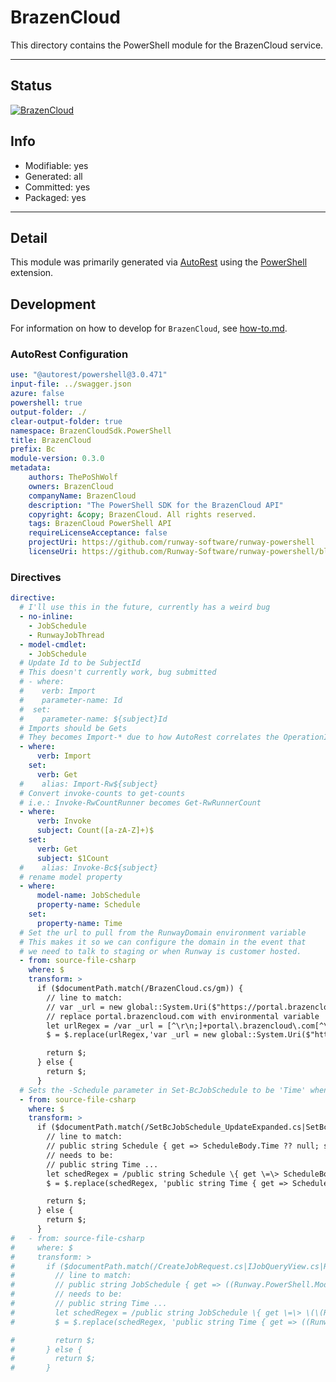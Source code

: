 <!-- region Generated -->
# BrazenCloud
This directory contains the PowerShell module for the BrazenCloud service.

---
## Status
[![BrazenCloud](https://img.shields.io/powershellgallery/v/BrazenCloud.svg?style=flat-square&label=BrazenCloud "BrazenCloud")](https://www.powershellgallery.com/packages/BrazenCloud/)

## Info
- Modifiable: yes
- Generated: all
- Committed: yes
- Packaged: yes

---
## Detail
This module was primarily generated via [AutoRest](https://github.com/Azure/autorest) using the [PowerShell](https://github.com/Azure/autorest.powershell) extension.

## Development
For information on how to develop for `BrazenCloud`, see [how-to.md](how-to.md).
<!-- endregion -->

### AutoRest Configuration

``` yaml
use: "@autorest/powershell@3.0.471"
input-file: ../swagger.json
azure: false
powershell: true
output-folder: ./
clear-output-folder: true
namespace: BrazenCloudSdk.PowerShell
title: BrazenCloud
prefix: Bc
module-version: 0.3.0
metadata:
    authors: ThePoShWolf
    owners: BrazenCloud
    companyName: BrazenCloud
    description: "The PowerShell SDK for the BrazenCloud API"
    copyright: &copy; BrazenCloud. All rights reserved.
    tags: BrazenCloud PowerShell API
    requireLicenseAcceptance: false
    projectUri: https://github.com/runway-software/runway-powershell
    licenseUri: https://github.com/Runway-Software/runway-powershell/blob/main/license.txt
```

### Directives

``` yaml
directive:
  # I'll use this in the future, currently has a weird bug
  - no-inline:
    - JobSchedule
    - RunwayJobThread
  - model-cmdlet:
    - JobSchedule
  # Update Id to be SubjectId
  # This doesn't currently work, bug submitted
  # - where:
  #    verb: Import
  #    parameter-name: Id
  #  set:
  #    parameter-name: ${subject}Id
  # Imports should be Gets
  # They becomes Import-* due to how AutoRest correlates the OperationId to a verb
  - where:
      verb: Import
    set:
      verb: Get
  #    alias: Import-Rw${subject}
  # Convert invoke-counts to get-counts
  # i.e.: Invoke-RwCountRunner becomes Get-RwRunnerCount
  - where:
      verb: Invoke
      subject: Count([a-zA-Z]+)$
    set:
      verb: Get
      subject: $1Count
  #    alias: Invoke-Bc${subject}
  # rename model property
  - where:
      model-name: JobSchedule
      property-name: Schedule
    set:
      property-name: Time
  # Set the url to pull from the RunwayDomain environment variable
  # This makes it so we can configure the domain in the event that
  # we need to talk to staging or when Runway is customer hosted.
  - from: source-file-csharp
    where: $
    transform: >
      if ($documentPath.match(/BrazenCloud.cs/gm)) {
        // line to match:
        // var _url = new global::System.Uri($"https://portal.brazencloud.com{pathAndQuery}");
        // replace portal.brazencloud.com with environmental variable
        let urlRegex = /var _url = [^\r\n;]+portal\.brazencloud\.com[^\r\n;]+;/gmi
        $ = $.replace(urlRegex,'var _url = new global::System.Uri($"https://{System.Environment.GetEnvironmentVariable("BrazenCloudDomain")}{pathAndQuery}");');

        return $;
      } else {
        return $;
      }
  # Sets the -Schedule parameter in Set-BcJobSchedule to be 'Time' when it is expanded
  - from: source-file-csharp
    where: $
    transform: >
      if ($documentPath.match(/SetBcJobSchedule_UpdateExpanded.cs|SetBcJobSchedule_UpdateViaIdentityExpanded.cs|CreateJobRequest.cs|IJobQueryView.cs|RunwayJob.cs|NewBcJob_CreateExpanded.cs/gm)) {
        // line to match:
        // public string Schedule { get => ScheduleBody.Time ?? null; set => ScheduleBody.Time = value; }
        // needs to be:
        // public string Time ...
        let schedRegex = /public string Schedule \{ get \=\> ScheduleBody\.Time [^\r\n]+/gmi
        $ = $.replace(schedRegex, 'public string Time { get => ScheduleBody.Time ?? null; set => ScheduleBody.Time = value; }');

        return $;
      } else {
        return $;
      }
#   - from: source-file-csharp
#     where: $
#     transform: >
#       if ($documentPath.match(/CreateJobRequest.cs|IJobQueryView.cs|RunwayJob.cs/gm)) {
#         // line to match:
#         // public string JobSchedule { get => ((Runway.PowerShell.Models.IJobScheduleInternal)Schedule).Time; set => ((Runway.PowerShell.Models.IJobScheduleInternal)Schedule).Time = value ?? null; }
#         // needs to be:
#         // public string Time ...
#         let schedRegex = /public string JobSchedule \{ get \=\> \(\(Runway\.PowerShell\.Models\.IJobScheduleInternal\)Schedule\)\.Time; [^\r\n]+/gmi
#         $ = $.replace(schedRegex, 'public string Time { get => ((Runway.PowerShell.Models.IJobScheduleInternal)Schedule).Time; set => ((Runway.PowerShell.Models.IJobScheduleInternal)Schedule).Time = value ?? null; }');

#         return $;
#       } else {
#         return $;
#       }
```
